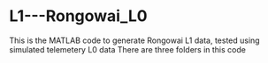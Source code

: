 # L1---Rongowai_L0
This is the MATLAB code to generate Rongowai L1 data, tested using simulated telemetery L0 data
There are three folders in this code
